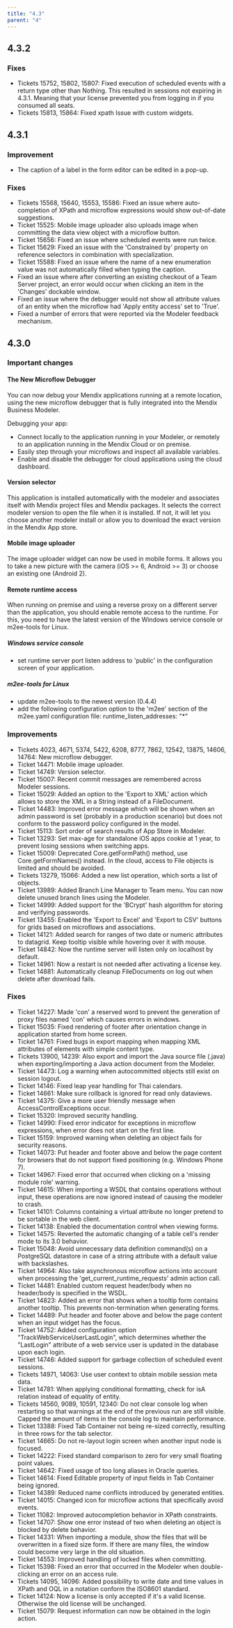 ```yaml
---
title: "4.3"
parent: "4"
---
```


## 4.3.2

### Fixes

* Tickets 15752, 15802, 15807: Fixed execution of scheduled events with a return type other than Nothing. This resulted in sessions not expiring in 4.3.1. Meaning that your license prevented you from logging in if you consumed all seats.
* Tickets 15813, 15864: Fixed xpath Issue with custom widgets.

## 4.3.1

### Improvement

* The caption of a label in the form editor can be edited in a pop-up.

### Fixes

* Tickets 15568, 15640, 15553, 15586: Fixed an issue where auto-completion of XPath and microflow expressions would show out-of-date suggestions.
* Ticket 15525: Mobile image uploader also uploads image when committing the data view object with a microflow button.
* Ticket 15656: Fixed an issue where scheduled events were run twice.
* Ticket 15629: Fixed an issue with the 'Constrained by' property on reference selectors in combination with specialization.
* Ticket 15588: Fixed an issue where the name of a new enumeration value was not automatically filled when typing the caption.
* Fixed an issue where after converting an existing checkout of a Team Server project, an error would occur when clicking an item in the 'Changes' dockable window.
* Fixed an issue where the debugger would not show all attribute values of an entity when the microflow had 'Apply entity access' set to 'True'.
* Fixed a number of errors that were reported via the Modeler feedback mechanism.

## 4.3.0

### Important changes

#### The New Microflow Debugger

You can now debug your Mendix applications running at a remote location, using the new microflow debugger that is fully integrated into the Mendix Business Modeler.

Debugging your app:
*  Connect locally to the application running in your Modeler, or remotely to an application running in the Mendix Cloud or on premise.
*  Easily step through your microflows and inspect all available variables.
*  Enable and disable the debugger for cloud applications using the cloud dashboard.

#### Version selector

This application is installed automatically with the modeler and associates itself with Mendix project files and Mendix packages. It selects the correct modeler version to open the file when it is installed. If not, it will let you choose another modeler install or allow you to download the exact version in the Mendix App store.

#### Mobile image uploader

The image uploader widget can now be used in mobile forms. It allows you to take a new picture with the camera (iOS >= 6, Android >= 3) or choose an existing one (Android 2).

#### Remote runtime access

When running on premise and using a reverse proxy on a different server than the application, you should enable remote access to the runtime. For this, you need to have the latest version of the Windows service console or m2ee-tools for Linux.

##### Windows service console
* set runtime server port listen address to 'public' in the configuration screen of your application.

##### m2ee-tools for Linux

* update m2ee-tools to the newest version (0.4.4)
* add the following configuration option to the 'm2ee' section of the m2ee.yaml configuration file:
runtime_listen_addresses: "*"
 
### Improvements

* Tickets 4023, 4671, 5374, 5422, 6208, 8777, 7862, 12542, 13875, 14606, 14764: New microflow debugger.
* Ticket 14471: Mobile image uploader.
* Ticket 14749: Version selector.
* Ticket 15007: Recent commit messages are remembered across Modeler sessions.
* Ticket 15029: Added an option to the 'Export to XML' action which allows to store the XML in a String instead of a FileDocument.
* Ticket 14483: Improved error message which will be shown when an admin password is set (probably in a production scenario) but does not conform to the password policy configured in the model.
* Ticket 15113: Sort order of search results of App Store in Modeler.
* Ticket 13293: Set max-age for standalone iOS apps cookie at 1 year, to prevent losing sessions when switching apps.
* Ticket 15009: Deprecated Core.getFormPath() method, use Core.getFormNames() instead. In the cloud, access to File objects is limited and should be avoided.
* Tickets 13279, 15066: Added a new list operation, which sorts a list of objects.
* Ticket 13989: Added Branch Line Manager to Team menu. You can now delete unused branch lines using the Modeler.
* Ticket 14999: Added support for the 'BCrypt' hash algorithm for storing and verifying passwords.
* Ticket 13455: Enabled the 'Export to Excel' and 'Export to CSV' buttons for grids based on microflows and associations.
* Ticket 14121: Added search for ranges of two date or numeric attributes to datagrid. Keep tooltip visible while hovering over it with mouse.
* Ticket 14842: Now the runtime server will listen only on localhost by default.
* Ticket 14961: Now a restart is not needed after activating a license key.
* Ticket 14881: Automatically cleanup FileDocuments on log out when delete after download fails.

### Fixes

* Ticket 14227: Made 'con' a reserved word to prevent the generation of proxy files named 'con' which causes errors in windows.
* Ticket 15035: Fixed rendering of footer after orientation change in application started from home screen.
* Ticket 14761: Fixed bugs in export mapping when mapping XML attributes of elements with simple content type.
* Tickets 13900, 14239: Also export and import the Java source file (.java) when exporting/importing a Java action document from the Modeler.
* Ticket 14473: Log a warning when autocommitted objects still exist on session logout.
* Ticket 14146: Fixed leap year handling for Thai calendars.
* Ticket 14661: Make sure rollback is ignored for read only dataviews.
* Ticket 14375: Give a more user friendly message when AccessControlExceptions occur.
* Ticket 15320: Improved security handling.
* Ticket 14990: Fixed error indicator for exceptions in microflow expressions, when error does not start on the first line.
* Ticket 15159: Improved warning when deleting an object fails for security reasons.
* Ticket 14073: Put header and footer above and below the page content for browsers that do not support fixed positioning (e.g. Windows Phone 7).
* Ticket 14967: Fixed error that occurred when clicking on a 'missing module role' warning.
* Ticket 14615: When importing a WSDL that contains operations without input, these operations are now ignored instead of causing the modeler to crash.
* Ticket 14101: Columns containing a virtual attribute no longer pretend to be sortable in the web client.
* Ticket 14138: Enabled the documentation control when viewing forms.
* Ticket 14575: Reverted the automatic changing of a table cell's render mode to its 3.0 behavior.
* Ticket 15048: Avoid unnecessary data definition command(s) on a PostgreSQL datastore in case of a string attribute with a default value with backslashes.
* Ticket 14964: Also take asynchronous microflow actions into account when processing the 'get_current_runtime_requests' admin action call.
* Ticket 14481: Enabled custom request header/body when no header/body is specified in the WSDL.
* Ticket 14823: Added an error that shows when a tooltip form contains another tooltip. This prevents non-termination when generating forms.
* Ticket 14489: Put header and footer above and below the page content when an input widget has the focus.
* Ticket 14752: Added configuration option "TrackWebServiceUserLastLogin", which determines whether the "LastLogin" attribute of a web service user is updated in the database upon each login.
* Ticket 14746: Added support for garbage collection of scheduled event sessions.
* Tickets 14971, 14063: Use user context to obtain mobile session meta data.
* Ticket 14781: When applying conditional formatting, check for isA relation instead of equality of entity.
* Tickets 14560, 9089, 10591, 12340: Do not clear console log when restarting so that warnings at the end of the previous run are still visible. Capped the amount of items in the console log to maintain performance.
* Ticket 13388: Fixed Tab Container not being re-sized correctly, resulting in three rows for the tab selector.
* Ticket 14665: Do not re-layout login screen when another input node is focused.
* Ticket 14222: Fixed standard comparison to zero for very small floating point values.
* Ticket 14642: Fixed usage of too long aliases in Oracle queries.
* Ticket 14614: Fixed Editable property of input fields in Tab Container being ignored.
* Ticket 14389: Reduced name conflicts introduced by generated entities.
* Ticket 14015: Changed icon for microflow actions that specifically avoid events.
* Ticket 11082: Improved autocompletion behavior in XPath constraints.
* Ticket 14707: Show one error instead of two when deleting an object is blocked by delete behavior.
* Ticket 14331: When importing a module, show the files that will be overwritten in a fixed size form. If there are many files, the window could become very large in the old situation.
* Ticket 14553: Improved handling of locked files when committing.
* Ticket 15398: Fixed an error that occurred in the Modeler when double-clicking an error on an access rule.
* Tickets 14095, 14096: Added possibility to write date and time values in XPath and OQL in a notation conform the ISO8601 standard.
* Ticket 14124: Now a license is only accepted if it's a valid license. Otherwise the old license will be unchanged.
* Ticket 15079: Request information can now be obtained in the login action.

